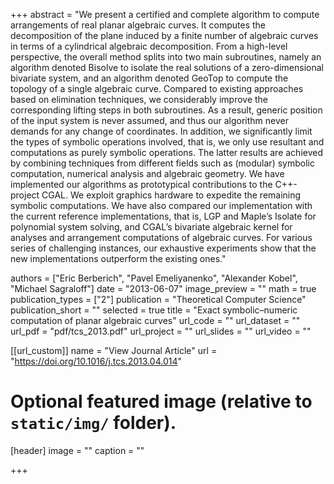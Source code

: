 +++
abstract = "We present a certified and complete algorithm to compute arrangements of real planar algebraic curves. It computes the decomposition of the plane induced by a finite number of algebraic curves in terms of a cylindrical algebraic decomposition. From a high-level perspective, the overall method splits into two main subroutines, namely an algorithm denoted Bisolve to isolate the real solutions of a zero-dimensional bivariate system, and an algorithm denoted GeoTop to compute the topology of a single algebraic curve. Compared to existing approaches based on elimination techniques, we considerably improve the corresponding lifting steps in both subroutines. As a result, generic position of the input system is never assumed, and thus our algorithm never demands for any change of coordinates. In addition, we significantly limit the types of symbolic operations involved, that is, we only use resultant and  computations as purely symbolic operations. The latter results are achieved by combining techniques from different fields such as (modular) symbolic computation, numerical analysis and algebraic geometry. We have implemented our algorithms as prototypical contributions to the C++-project CGAL. We exploit graphics hardware to expedite the remaining symbolic computations. We have also compared our implementation with the current reference implementations, that is, LGP and Maple’s Isolate for polynomial system solving, and CGAL’s bivariate algebraic kernel for analyses and arrangement computations of algebraic curves. For various series of challenging instances, our exhaustive experiments show that the new implementations outperform the existing ones."

authors = ["Eric Berberich", "Pavel Emeliyanenko", "Alexander Kobel", "Michael Sagraloff"]
date = "2013-06-07"
image_preview = ""
math = true
publication_types = ["2"]
publication = "Theoretical Computer Science"
publication_short = ""
selected = true
title = "Exact symbolic–numeric computation of planar algebraic curves"
url_code = ""
url_dataset = ""
url_pdf = "pdf/tcs_2013.pdf"
url_project = ""
url_slides = ""
url_video = ""

[[url_custom]]
name = "View Journal Article"
url = "https://doi.org/10.1016/j.tcs.2013.04.014"

# Optional featured image (relative to `static/img/` folder).
[header]
image = ""
caption = ""

+++
